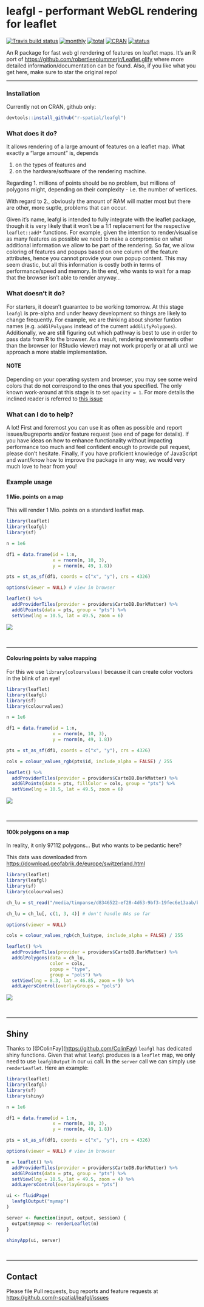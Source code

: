 
# leafgl - performant WebGL rendering for leaflet

[![Travis build
status](https://travis-ci.org/r-spatial/leafgl.svg?branch=master)](https://travis-ci.org/r-spatial/leafgl)
[![monthly](http://cranlogs.r-pkg.org/badges/leafgl)](https://www.rpackages.io/package/leafgl)
[![total](http://cranlogs.r-pkg.org/badges/grand-total/leafgl)](https://www.rpackages.io/package/leafgl)
[![CRAN](http://www.r-pkg.org/badges/version/leafgl?color=009999)](https://cran.r-project.org/package=leafgl)
[![status](https://tinyverse.netlify.com/badge/leafgl)](https://CRAN.R-project.org/package=leafgl)

An R package for fast web gl rendering of features on leaflet maps. It’s
an R port of <https://github.com/robertleeplummerjr/Leaflet.glify> where
more detailed information/documentation can be found. Also, if you like
what you get here, make sure to star the original repo\!

-----

### Installation

Currently not on CRAN, github only:

``` r
devtools::install_github("r-spatial/leafgl")
```

### What does it do?

It allows rendering of a large amount of features on a leaflet map. What
exactly a “large amount” is, depends

1.  on the types of features and
2.  on the hardware/software of the rendering machine.

Regarding 1. millions of points should be no problem, but millions of
polygons might, depending on their complexity - i.e. the number of
vertices.

With regard to 2., obviously the amount of RAM will matter most but
there are other, more suptle, problems that can occur.

Given it’s name, leafgl is intended to fully integrate with the leaflet
package, though it is very likely that it won’t be a 1:1 replacement for
the respective `leaflet::add*` functions. For example, given the
intention to render/visualise as many features as possible we need to
make a compromise on what additional information we allow to be part of
the rendering. So far, we allow coloring of features and popups based on
one column of the feature attributes, hence you cannot provide your own
popup content. This may seem drastic, but all this information is costly
both in terms of performance/speed and memory. In the end, who wants to
wait for a map that the browser isn’t able to render anyway…

### What doesn’t it do?

For starters, it doesn’t guarantee to be working tomorrow. At this stage
`leafgl` is pre-alpha and under heavy development so things are likely
to change frequently. For example, we are thinking about shorter funtion
names (e.g. `addGlPolygons` instead of the current `addGlifyPolygons`).
Additionally, we are still figuring out which pathway is best to use in
order to pass data from R to the browser. As a result, rendering
environments other than the browser (or RStudio viewer) may not work
properly or at all until we approach a more stable implementation.

#### NOTE

Depending on your operating system and browser, you may see some weird
colors that do not correspond to the ones that you specified. The only
known work-around at this stage is to set `opacity = 1`. For more
details the inclined reader is referred to [this
issue](https://github.com/r-spatial/leafgl/issues/4)

### What can I do to help?

A lot\! First and foremost you can use it as often as possible and
report issues/bugreports and/or feature request (see end of page for
details). If you have ideas on how to enhance functionality without
impacting performance too much and feel confident enough to provide pull
request, please don’t hesitate. Finally, if you have proficient
knowledge of JavaScript and want/know how to improve the package in any
way, we would very much love to hear from you\!

### Example usage

#### 1 Mio. points on a map

This will render 1 Mio. points on a standard leaflet map.

``` r
library(leaflet)
library(leafgl)
library(sf)

n = 1e6

df1 = data.frame(id = 1:n,
                 x = rnorm(n, 10, 3),
                 y = rnorm(n, 49, 1.8))

pts = st_as_sf(df1, coords = c("x", "y"), crs = 4326)

options(viewer = NULL) # view in browser

leaflet() %>%
  addProviderTiles(provider = providers$CartoDB.DarkMatter) %>%
  addGlPoints(data = pts, group = "pts") %>%
  setView(lng = 10.5, lat = 49.5, zoom = 6)
```

![](man/figures/pts_blue.png)

<br>

-----

#### Colouring points by value mapping

For this we use `library(colourvalues)` because it can create color
voctors in the blink of an eye\!

``` r
library(leaflet)
library(leafgl)
library(sf)
library(colourvalues)

n = 1e6

df1 = data.frame(id = 1:n,
                 x = rnorm(n, 10, 3),
                 y = rnorm(n, 49, 1.8))

pts = st_as_sf(df1, coords = c("x", "y"), crs = 4326)

cols = colour_values_rgb(pts$id, include_alpha = FALSE) / 255

leaflet() %>%
  addProviderTiles(provider = providers$CartoDB.DarkMatter) %>%
  addGlPoints(data = pts, fillColor = cols, group = "pts") %>%
  setView(lng = 10.5, lat = 49.5, zoom = 6)
```

![](man/figures/pts_viridis.png)

<br>

-----

#### 100k polygons on a map

In reality, it only 97112 polygons… But who wants to be pedantic here?

This data was downloaded from
<https://download.geofabrik.de/europe/switzerland.html>

``` r
library(leaflet)
library(leafgl)
library(sf)
library(colourvalues)

ch_lu = st_read("/media/timpanse/d8346522-ef28-4d63-9bf3-19fec6e13aab/bu_lenovo/software/testing/mapview/switzerland/landuse.shp")

ch_lu = ch_lu[, c(1, 3, 4)] # don't handle NAs so far

options(viewer = NULL)

cols = colour_values_rgb(ch_lu$type, include_alpha = FALSE) / 255

leaflet() %>%
  addProviderTiles(provider = providers$CartoDB.DarkMatter) %>%
  addGlPolygons(data = ch_lu, 
                color = cols, 
                popup = "type",
                group = "pols") %>%
  setView(lng = 8.3, lat = 46.85, zoom = 9) %>% 
  addLayersControl(overlayGroups = "pols")
```

![](man/figures/polys_ch.png)

<br>

-----

## Shiny

Thanks to \[@ColinFay\](<https://github.com/ColinFay>) `leafgl` has
dedicated shiny functions. Given that what `leafgl` produces is a
`leaflet` map, we only need to use `leafglOutput` in our `ui` call. In
the `server` call we can simply use `renderLeaflet`. Here an example:

``` r
library(leaflet)
library(leafgl)
library(sf)
library(shiny)

n = 1e6

df1 = data.frame(id = 1:n,
                 x = rnorm(n, 10, 3),
                 y = rnorm(n, 49, 1.8))

pts = st_as_sf(df1, coords = c("x", "y"), crs = 4326)

options(viewer = NULL) # view in browser

m = leaflet() %>%
  addProviderTiles(provider = providers$CartoDB.DarkMatter) %>%
  addGlPoints(data = pts, group = "pts") %>%
  setView(lng = 10.5, lat = 49.5, zoom = 4) %>% 
  addLayersControl(overlayGroups = "pts")

ui <- fluidPage(
  leafglOutput("mymap")
)

server <- function(input, output, session) {
  output$mymap <- renderLeaflet(m)
}

shinyApp(ui, server)
```

<br>

-----

## Contact

Please file Pull requests, bug reports and feature requests at
<https://github.com/r-spatial/leafgl/issues>
